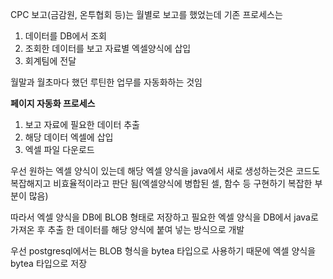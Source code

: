 CPC 보고(금감원, 온투협회 등)는 월별로 보고를 했었는데 기존 프로세스는
1. 데이터를 DB에서 조회
2.  조회한 데이터를 보고 자료별 엑셀양식에 삽입
3. 회계팀에 전달

월말과 월초마다 했던 루틴한 업무를 자동화하는 것임

**페이지 자동화 프로세스**
1.  보고 자료에 필요한 데이터 추출
2.  해당 데이터 엑셀에 삽입
3.  엑셀 파일 다운로드

우선 원하는 엑셀 양식이 있는데 해당 엑셀 양식을 java에서 새로 생성하는것은
코드도 복잡해지고 비효율적이라고 판단 됨(엑셀양식에 병합된 셀, 함수 등 구현하기 복잡한 부분이 많음)

따라서 엑셀 양식을 DB에 BLOB 형태로 저장하고 필요한 엑셀 양식을 DB에서
java로 가져온 후 추출 한 데이터를 해당 양식에 붙여 넣는 방식으로 개발

우선 postgresql에서는 BLOB 형식을 bytea 타입으로 사용하기 때문에
엑셀 양식을 bytea 타입으로 저장



